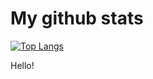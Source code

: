 
# My github stats

[![Top Langs](https://github-readme-stats.vercel.app/api/top-langs/?username=Jonatha1209)](https://github.com/Jonatha1209/github-readme-stats)

Hello!
